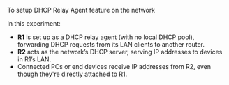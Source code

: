 To setup DHCP Relay Agent feature on the network

In this experiment:

- **R1** is set up as a DHCP relay agent (with no local DHCP pool), forwarding DHCP requests from its LAN clients to another router.
- **R2** acts as the network’s DHCP server, serving IP addresses to devices in R1’s LAN.
- Connected PCs or end devices receive IP addresses from R2, even though they're directly attached to R1.
